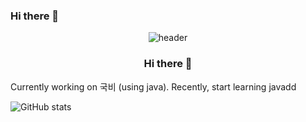 ### Hi there 👋
<div align="center">
  
 ![header](https://capsule-render.vercel.app/api?type=Waving&color=000000&height=150&section=header&text=893107&fontColor=#1D919C&fontSize=70&animation=fadeIn&fontAlignY=55)
 ### Hi there 👋
</div>
  Currently working on 국비 (using java). Recently, start learning javadd



![GitHub stats](https://github-readme-stats.vercel.app/api?username=wjs960&show_icons=true&theme=dark  )

<!--
**wjs960/wjs960** is a ✨ _special_ ✨ repository because its `README.md` (this file) appears on your GitHub profile.

Here are some ideas to get you started:

- 🔭 I’m currently working on ...
- 🌱 I’m currently learning ...
- 👯 I’m looking to collaborate on ...
- 🤔 I’m looking for help with ...
- 💬 Ask me about ...
- 📫 How to reach me: ...
- 😄 Pronouns: ...
- ⚡ Fun fact: ...
-->
